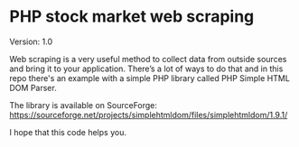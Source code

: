 # PHP stock market web scraping
Version: 1.0

Web scraping is a very useful method to collect data from outside sources and bring it to your application. There’s a lot of ways to do that and in this repo there's an example with a simple PHP library called PHP Simple HTML DOM Parser.

The library is available on SourceForge:
https://sourceforge.net/projects/simplehtmldom/files/simplehtmldom/1.9.1/

I hope that this code helps you. 

